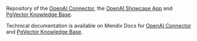 Repository of the [OpenAI Connector](https://marketplace.mendix.com/link/component/220472), the [OpenAI Showcase App](https://marketplace.mendix.com/link/component/220475) and [PgVector Knowledge Base](https://marketplace.mendix.com/link/component/225063).

Technical documentation is available on Mendix Docs for [OpenAI Connector](https://docs.mendix.com/appstore/connectors/openai-connector/) and [PgVector Knowledge Base](https://docs.mendix.com/appstore/modules/pgvector-knowledge-base/).